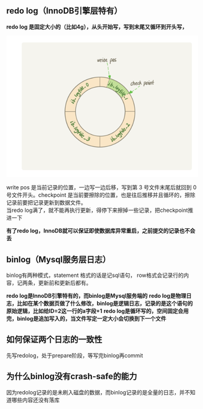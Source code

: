 ## redo log（InnoDB引擎层特有）

**redo log 是固定大小的（比如4g），从头开始写，写到末尾又循环到开头写，**

![img.png](redolog.png)

write pos 是当前记录的位置，一边写一边后移，写到第 3 号文件末尾后就回到 0 号文件开头。checkpoint 是当前要擦除的位置，也是往后推移并且循环的，擦除记录前要把记录更新到数据文件。
<br>
当redo log满了，就不能再执行更新，得停下来擦掉一些记录，把checkpoint推进一下

**有了redo log，InnoDB就可以保证即使数据库异常重启，之前提交的记录也不会丢**



## binlog（Mysql服务层日志）
binlog有两种模式，statement 格式的话是记sql语句， row格式会记录行的内容，记两条，更新前和更新后都有。

**redo log是InnoDB引擎特有的，而binlog是Mysql服务端的**
**redo log是物理日志，比如在某个数据页做了什么修改，binlog是逻辑日志，记录的是这个语句的原始逻辑，比如给ID=2这一行的a字段+1**
**redo log是循环写的，空间固定会用完，binlog是追加写入的，当文件写定一定大小会切换到下一个文件**


## 如何保证两个日志的一致性
先写redolog，处于prepare阶段，等写完binlog再commit

## 为什么binlog没有crash-safe的能力
因为redolog记录的是未刷入磁盘的数据，而binlog记录的是全量的日志，并不知道哪些内容还没有落库
